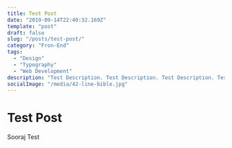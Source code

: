 ```yaml
---
title: Test Post
date: "2019-09-14T22:40:32.169Z"
template: "post"
draft: false
slug: "/posts/test-post/"
category: "Fron-End"
tags:
  - "Design"
  - "Typography"
  - "Web Development"
description: "Test Description. Test Description. Test Description. Test Description. Test Description. Test Description. Test Description. Test Description. "
socialImage: "/media/42-line-bible.jpg"
---
```


# Test Post
Sooraj Test